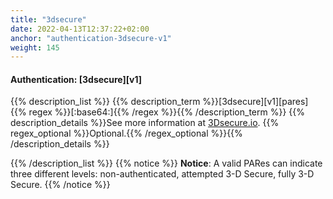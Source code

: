 ```yaml
---
title: "3dsecure"
date: 2022-04-13T12:37:22+02:00
anchor: "authentication-3dsecure-v1"
weight: 145
---
```

#### Authentication: [3dsecure][v1]

{{% description_list %}}
{{% description_term %}}[3dsecure][v1][pares] {{% regex %}}[\:base64\:]{{% /regex %}}{{% /description_term %}}
{{% description_details %}}See more information at [3Dsecure.io](https://www.docs.3dsecure.io). 
{{% regex_optional %}}Optional.{{% /regex_optional %}}{{% /description_details %}}

{{% /description_list %}}
{{% notice %}}
**Notice**: A valid PARes can indicate three different levels: non-authenticated, attempted 3-D Secure, fully 3-D Secure.
{{% /notice %}}
